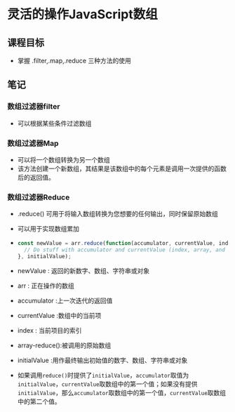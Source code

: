 # 灵活的操作JavaScript数组

## 课程目标

- 掌握 .filter,.map,.reduce 三种方法的使用

## 笔记

### 数组过滤器filter

- 可以根据某些条件过滤数组

### 数组过滤器Map

- 可以将一个数组转换为另一个数组
- 该方法创建一个新数组，其结果是该数组中的每个元素是调用一次提供的函数后的返回值。

### 数组过滤器Reduce

- .reduce() 可用于将输入数组转换为您想要的任何输出，同时保留原始数组

- 可以用于实现数组累加

- ```javascript
  const newValue = arr.reduce(function(accumulator, currentValue, index, array) {
    // Do stuff with accumulator and currentValue (index, array, and initialValue are optional)
  }, initialValue);
  ```

- newValue : 返回的新数字、数组、字符串或对象
- arr : 正在操作的数组
- accumulator :上一次迭代的返回值
- currentValue :数组中的当前项
- index : 当前项目的索引
- array-reduce():被调用的原始数组
- initialValue :用作最终输出初始值的数字、数组、字符串或对象

- 如果调用`reduce()`时提供了`initialValue`，`accumulator`取值为`initialValue`，`currentValue`取数组中的第一个值；如果没有提供 `initialValue`，那么`accumulator`取数组中的第一个值，`currentValue`取数组中的第二个值。